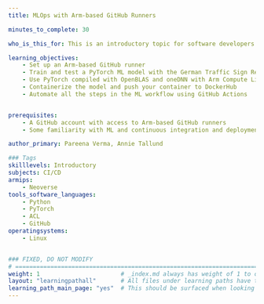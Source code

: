 ```yaml
---
title: MLOps with Arm-based GitHub Runners

minutes_to_complete: 30

who_is_this_for: This is an introductory topic for software developers interested in automation for machine learning (ML) tasks.

learning_objectives:
    - Set up an Arm-based GitHub runner
    - Train and test a PyTorch ML model with the German Traffic Sign Recognition Benchmark (GTSRB) dataset on Arm
    - Use PyTorch compiled with OpenBLAS and oneDNN with Arm Compute Library to compare the performance of your trained model
    - Containerize the model and push your container to DockerHub
    - Automate all the steps in the ML workflow using GitHub Actions


prerequisites:
    - A GitHub account with access to Arm-based GitHub runners
    - Some familiarity with ML and continuous integration and deployment (CI/CD) concepts is assumed

author_primary: Pareena Verma, Annie Tallund

### Tags
skilllevels: Introductory
subjects: CI/CD
armips:
    - Neoverse
tools_software_languages:
    - Python
    - PyTorch
    - ACL
    - GitHub
operatingsystems:
    - Linux


### FIXED, DO NOT MODIFY
# ================================================================================
weight: 1                       # _index.md always has weight of 1 to order correctly
layout: "learningpathall"       # All files under learning paths have this same wrapper
learning_path_main_page: "yes"  # This should be surfaced when looking for related content. Only set for _index.md of learning path content.
---
```


